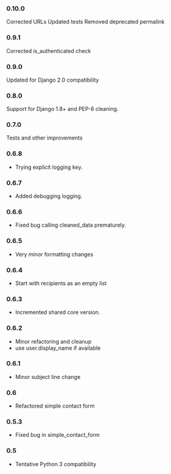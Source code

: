 ### 0.10.0
Corrected URLs
Updated tests
Removed deprecated permalink

### 0.9.1
Corrected is_authenticated check

### 0.9.0
Updated for Django 2.0 compatibility

### 0.8.0
Support for Django 1.8+ and PEP-8 cleaning.

### 0.7.0
Tests and other improvements

### 0.6.8
* Trying explicit logging key.

### 0.6.7
* Added debugging logging.

### 0.6.6
* Fixed bug calling cleaned_data prematurely.

### 0.6.5
* Very minor formatting changes

### 0.6.4
* Start with recipients as an empty list

### 0.6.3
* Incremented shared core version.

### 0.6.2
* Minor refactoring and cleanup
* use user.display_name if available

### 0.6.1
* Minor subject line change

### 0.6
* Refactored simple contact form

### 0.5.3
* Fixed bug in simple_contact_form

### 0.5
* Tentative Python 3 compatibility

